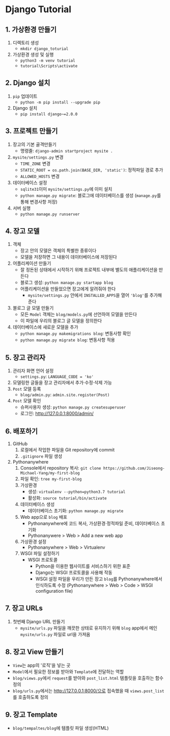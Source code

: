 # Django Tutorial


## 1. 가상환경 만들기
1. 디렉토리 생성
   * `mkdir django_toturial`
2. 가상환경 생성 및 실행
    * `python3 -m venv tutorial`
    * `tutorial\Scripts\activate`

## 2. Django 설치
1. `pip` 업데이트
    * `python -m pip install --upgrade pip`
2. Django 설치
   * `pip install django~=2.0.0` 

## 3. 프로젝트 만들기
1. 장고의 기본 골격만들기
   * 명령줄: `django-admin startproject mysite .`
2. `mysite/settings.py` 변경
    * `TIME_ZONE` 변경
    * `STATIC_ROOT = os.path.join(BASE_DIR, 'static')`: 정적파일 경로 추가
    * `ALLOWED_HOSTS` 변경
3. 데이터베이스 설정
   * `sqlite31`이미 `mysite/settings.py`에 이미 설치
   * `python manage.py migrate`: 블로그에 데이터베이스를 생성 (`manage.py`를 통해 변경사항 저장)
4. 서버 실행
   * `python manage.py runserver` 

## 4. 장고 모델
1. 객체
    * 장고 안의 모델은 객체의 특별한 종류이다
    * 모델을 저장하면 그 내용이 데이터베이스에 저장된다
2. 어플리케이션 만들기
    * 잘 정돈된 상태에서 시작하기 위해 프로젝트 내부에 별도의 애플리케이션을 만든다
    * 블로그 생성: `python manage.py startapp blog`
    * 어플리케이션을 만들었으면 장고에게 알려줘야 한다
      * `mysite/settings.py` 안에서 `INSTALLED_APPS`을 열어 `'blog'`를 추가해준다
3. 블로그 글 모델 만들기
    * 모든 `Model` 객체는 `blog/models.py`에 선언하여 모델을 만든다
    * 이 파일에 우리의 블로그 글 모델을 정의한다
4. 데이터베이스에 새로운 모델을 추가
    * `python manage.py makemigrations blog`: 변동사항 확인
    * `python manage.py migrate blog`: 변동사항 적용

## 5. 장고 관리자
1. 관리자 화면 언어 설정
    * `settings.py`: `LANGUAGE_CODE = 'ko'`
2. 모델링한 글들을 장고 관리자에서 추가·수정·삭제 가능
3. `Post` 모델 등록
    * `blog/admin.py`: `admin.site.register(Post)`
4. `Post` 모델 확인
    * 슈퍼사용자 생성: `python manage.py createsuperuser`
    * 로그인: http://127.0.0.1:8000/admin/

## 6. 배포하기
1. GitHub
    1. 로컬에서 작업한 파일을 Git repository에 commit
    2. `.gitignore` 파일 생성
2. Pythonanywhere
    1. Console에서 repository 복사: `git clone https://github.com/Jiseong-Michael-Yang/my-first-blog`
    2. 파일 확인: `tree my-first-blog`
    3. 가상환경
         * 생성: `virtualenv --python=python3.7 tutorial`
         * 활성화: `source tutorial/bin/activate`
    4. 데이터베이스 생성
       * 데이터베이스 초기화: `python manage.py migrate`
    5. Web app으로 `blog` 배포
        * Pythonanywhere에 코드 복사, 가상환경·정적파일 준비, 데이터베이스 초기화
        * Pythonanywere > Web > Add a new web app
    6. 가상환경 설정
        * Pythonanywhere > Web > Virtualenv
    7. WSGI 파일 설정하기
         * WSGI 프로토콜
           * Python을 이용한 웹사이트를 서비스하기 위한 표준
           * Django는 WSGI 프로토콜을 사용해 작동
           * WSGI 설정 파일을 우리가 만든 장고 `blog`를 Pythonanywhere에서 인식하도록 수정 (Pythonanywhere > Web > Code > WSGI configuration file)

## 7. 장고 URLs
1. 첫번째 Django URL 만들기
   * `mysite/urls.py` 파일을 깨끗한 상태로 유지하기 위해 `blog` app에서 메인 `mysite/urls.py` 파일로 url을 가져옴

## 8. 장고 View 만들기
* `View`는 app의 '로직'을 넣는 곳
* `Model`에서 필요한 정보를 받아와 `Template`에 전달하는 역할
* `blog/views.py`에서 `request`를 받아와 `post_list.html` 템플릿을 호출하는 함수 정의 
* `blog/urls.py`에서는 http://127.0.0.1:8000/으로 접속했을 때 `views.post_list`를 호출하도록 정의

## 9. 장고 Template
* `blog/tempaltes/blog`에 템플릿 파일 생성(HTML)